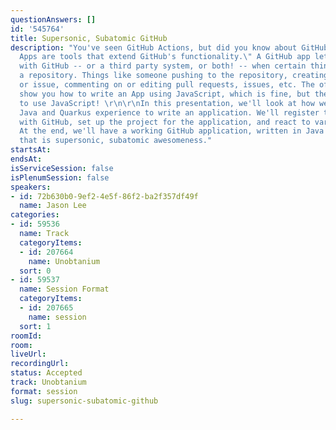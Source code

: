 ```yaml
---
questionAnswers: []
id: '545764'
title: Supersonic, Subatomic GitHub
description: "You've seen GitHub Actions, but did you know about GitHub Apps? \"GitHub
  Apps are tools that extend GitHub's functionality.\" A GitHub app lets you interact
  with GitHub -- or a third party system, or both! -- when certain things happen in
  a repository. Things like someone pushing to the repository, creating a pull request
  or issue, commenting on or editing pull requests, issues, etc. The official docs
  show you how to write an App using JavaScript, which is fine, but then you have
  to use JavaScript! \r\n\r\nIn this presentation, we'll look at how we can use our
  Java and Quarkus experience to write an application. We'll register the application
  with GitHub, set up the project for the application, and react to various events.
  At the end, we'll have a working GitHub application, written in Java (or Kotlin!)
  that is supersonic, subatomic awesomeness."
startsAt: 
endsAt: 
isServiceSession: false
isPlenumSession: false
speakers:
- id: 72b630b0-9ef2-4e5f-86f2-ba2f357df49f
  name: Jason Lee
categories:
- id: 59536
  name: Track
  categoryItems:
  - id: 207664
    name: Unobtanium
  sort: 0
- id: 59537
  name: Session Format
  categoryItems:
  - id: 207665
    name: session
  sort: 1
roomId: 
room: 
liveUrl: 
recordingUrl: 
status: Accepted
track: Unobtanium
format: session
slug: supersonic-subatomic-github

---
```

